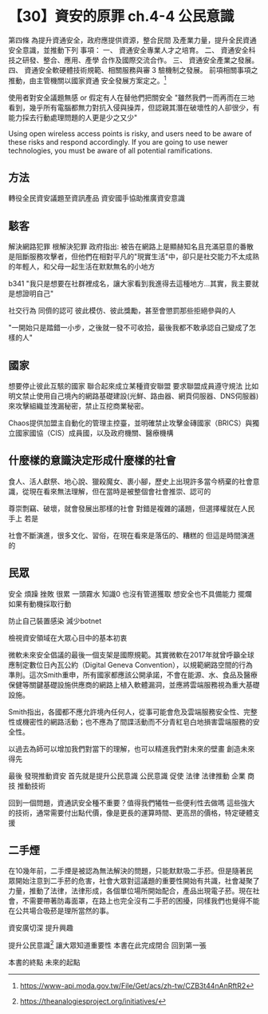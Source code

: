 # 【30】資安的原罪 ch.4-4 公民意識

第四條 為提升資通安全，政府應提供資源，整合民間
及產業力量，提升全民資通安全意識，並推動下列
事項：
一、 資通安全專業人才之培育。
二、 資通安全科技之研發、整合、應用、產學
合作及國際交流合作。
三、 資通安全產業之發展。
四、 資通安全軟硬體技術規範、相關服務與審
3
驗機制之發展。
前項相關事項之推動，由主管機關以國家資通
安全發展方案定之。[^2]

使用者對安全議題無感 or 假定有人在替他們把關安全
"雖然我們一而再而在三地看到，幾乎所有電腦都無力對抗入侵與操弄，但認親其潛在破壞性的人卻很少，有能力採去行動處理問題的人更是少之又少"

 Using open wireless access points is risky, and users need
to be aware of these risks and respond accordingly. If you
are going to use newer technologies, you must be aware of all potential ramifications.

## 方法
轉役全民資安議題至資訊產品
資安國手協助推廣資安意識

## 駭客
解決網路犯罪 根解決犯罪
政府指出: 被告在網路上是顯赫知名且充滿惡意的番散是阻斷服務攻擊者，但他們在相對平凡的"現實生活"中，卻只是社交能力不太成熟的年輕人，和父母一起生活在默默無名的小地方

b341
"我只是想要在社群裡成名，讓大家看到我進得去這種地方...其實，我主要就是想證明自己"

社交行為 同儕的認可 彼此模仿、彼此獎勵，甚至會懲罰那些拒絕參與的人

"一開始只是踏錯一小步，之後就一發不可收拾，最後我都不敢承認自己變成了怎樣的人"

## 國家
想要停止彼此互駭的國家 聯合起來成立某種資安聯盟 要求聯盟成員遵守規法
比如明文禁止使用自己境內的網路基礎建設(光鮮、路由器、網頁伺服器、DNS伺服器)來攻擊組織並洩漏秘密，禁止互挖商業秘密。

Chaos提供加盟主自動化的管理主控臺，並明確禁止攻擊金磚國家（BRICS）與獨立國家國協（CIS）成員國，以及政府機關、醫療機構

## 什麼樣的意識決定形成什麼樣的社會

食人、活人獻祭、地心說、獵殺魔女、裹小腳，歷史上出現許多當今柄棄的社會意識，從現在看來無法理解，但在當時是被整個會社會推崇、認可的

尊崇剽竊、破壞，就會發展出那樣的社會
對錯是複雜的議題，但選擇權就在人民手上
若是

社會不斷演進，很多文化、習俗，在現在看來是落伍的、糟糕的
但這是時間演進的


## 民眾
安全 煩躁 挫敗 很累 一頭霧水
知識0 也沒有管道獲取 想安全也不具備能力 擺爛
如果有動機採取行動

防止自己裝置感染 減少botnet 

檢視資安領域在大眾心目中的基本初衷

微軟未來安全倡議的最後一個支架是國際規範。其實微軟在2017年就曾呼籲全球應制定數位日內瓦公約（Digital Geneva Convention），以規範網路空間的行為準則。這次Smith重申，所有國家都應該公開承諾，不會在能源、水、食品及醫療保健等關鍵基礎設施供應商的網路上植入軟體漏洞，並應將雲端服務視為重大基礎設施。

Smith指出，各國都不應允許境內任何人，從事可能會危及雲端服務安全性、完整性或機密性的網路活動；也不應為了間諜活動而不分青紅皂白地損害雲端服務的安全性。

以過去為師可以增加我們對當下的理解，也可以精進我們對未來的壁畫
創造未來 得先

最後
發現推動資安 首先就是提升公民意識
公民意識 促使 法律 法律推動 企業 商技 推動技術

回到一個問題，資通訊安全種不重要？值得我們犧牲一些便利性去做嗎
這些強大的技術，通常需要付出點代價，像是更長的運算時間、更高昂的價格，特定硬體支援
##  二手煙

在10幾年前，二手煙是被認為無法解決的問題，只能默默吸二手菸。但是隨著民眾開始注意到二手菸的危害，社會大眾對這議題的重要性開始有共識，社會凝聚了力量，推動了法律，法律形成，各個單位場所開始配合，產品出現電子菸。現在社會，不需要帶著防毒面罩，在路上也完全沒有二手菸的困擾，同樣我們也覺得不能在公共場合吸菸是理所當然的事。

資安廣切深 提升興趣

提升公民意識[^1]
讓大眾知道重要性
本書在此完成閉合 回到第一張

本書的終點 未來的起點

[^1]: https://theanalogiesproject.org/initiatives/
[^2]: https://www-api.moda.gov.tw/File/Get/acs/zh-tw/CZB3t44nAnRftR2
